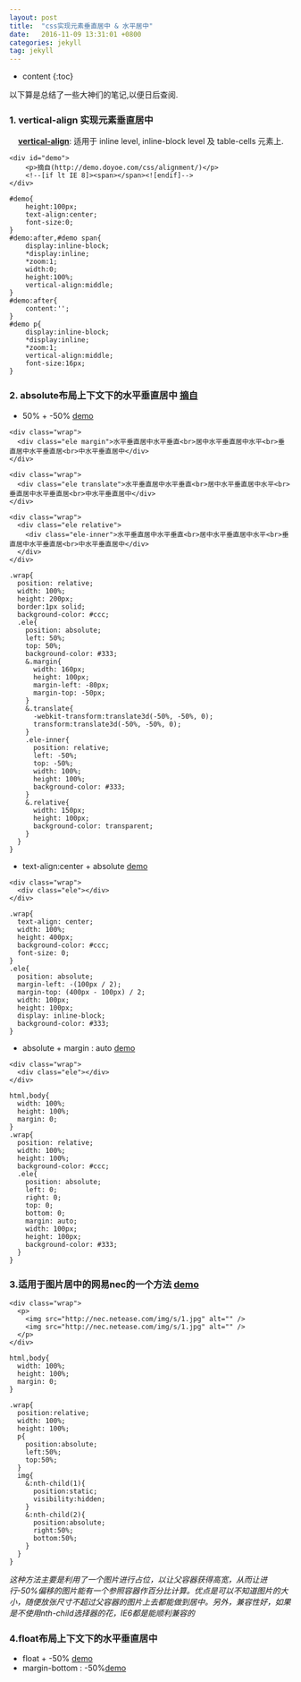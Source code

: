 ```yaml
---
layout: post
title:  "css实现元素垂直居中 & 水平居中"
date:   2016-11-09 13:31:01 +0800
categories: jekyll
tag: jekyll
---
```


* content
{:toc}

以下算是总结了一些大神们的笔记,以便日后查阅.
### 1. vertical-align 实现元素垂直居中
&nbsp;&nbsp;&nbsp;&nbsp;[**vertical-align**](http://css.doyoe.com/properties/text/vertical-align.htm): 适用于 inline level, inline-block level 及 table-cells 元素上.

```
<div id="demo">
    <p>摘自(http://demo.doyoe.com/css/alignment/)</p>
    <!--[if lt IE 8]><span></span><![endif]-->
</div>
```
```
#demo{
    height:100px;
    text-align:center;
    font-size:0;
}
#demo:after,#demo span{
    display:inline-block;
    *display:inline;
    *zoom:1;
    width:0;
    height:100%;
    vertical-align:middle;
}
#demo:after{
    content:'';
}
#demo p{
    display:inline-block;
    *display:inline;
    *zoom:1;
    vertical-align:middle;
    font-size:16px;
}
```
### 2. absolute布局上下文下的水平垂直居中 [摘自](http://div.io/topic/1155)
* 50% + -50%  [demo](http://codepen.io/toutouping/pen/KNdJMr)
```
<div class="wrap">
  <div class="ele margin">水平垂直居中水平垂直<br>居中水平垂直居中水平<br>垂直居中水平垂直居<br>中水平垂直居中</div>
</div>

<div class="wrap">
  <div class="ele translate">水平垂直居中水平垂直<br>居中水平垂直居中水平<br>垂直居中水平垂直居<br>中水平垂直居中</div>
</div>

<div class="wrap">
  <div class="ele relative">
    <div class="ele-inner">水平垂直居中水平垂直<br>居中水平垂直居中水平<br>垂直居中水平垂直居<br>中水平垂直居中</div>
  </div>
</div>
```
```
.wrap{
  position: relative;
  width: 100%;
  height: 200px;
  border:1px solid;
  background-color: #ccc;
  .ele{
    position: absolute;
    left: 50%;
    top: 50%;
    background-color: #333;
    &.margin{
      width: 160px;
      height: 100px;
      margin-left: -80px;
      margin-top: -50px;
    }
    &.translate{
      -webkit-transform:translate3d(-50%, -50%, 0);
      transform:translate3d(-50%, -50%, 0);
    }
    .ele-inner{
      position: relative;
      left: -50%;
      top: -50%;
      width: 100%;
      height: 100%;
      background-color: #333;
    }
    &.relative{
      width: 150px;
      height: 100px;
      background-color: transparent;
    }
  }
}
```
* text-align:center + absolute   [demo](http://codepen.io/toutouping/pen/zovyVV)
```
<div class="wrap">
  <div class="ele"></div>
</div>
```
```
.wrap{
  text-align: center;
  width: 100%;
  height: 400px;
  background-color: #ccc;
  font-size: 0;
}
.ele{
  position: absolute;
  margin-left: -(100px / 2);
  margin-top: (400px - 100px) / 2;
  width: 100px;
  height: 100px;
  display: inline-block;
  background-color: #333;
}
```
* absolute + margin : auto [demo](http://codepen.io/toutouping/pen/ENVrNa)
```
<div class="wrap">
  <div class="ele"></div>
</div>
```
```
html,body{
  width: 100%;
  height: 100%;
  margin: 0;
}
.wrap{
  position: relative;
  width: 100%;
  height: 100%;
  background-color: #ccc;
  .ele{
    position: absolute;
    left: 0;
    right: 0;
    top: 0;
    bottom: 0;
    margin: auto;
    width: 100px;
    height: 100px;
    background-color: #333;
  }
}
```
### 3.适用于图片居中的网易nec的一个方法 [demo](http://codepen.io/toutouping/pen/eBpxGO)
```
<div class="wrap">
  <p>
    <img src="http://nec.netease.com/img/s/1.jpg" alt="" />
    <img src="http://nec.netease.com/img/s/1.jpg" alt="" />
  </p>  
</div>
```
```
html,body{
  width: 100%;
  height: 100%;
  margin: 0;
}

.wrap{
  position:relative;
  width: 100%;
  height: 100%;
  p{
    position:absolute;
    left:50%;
    top:50%;
  }
  img{
    &:nth-child(1){
      position:static;
      visibility:hidden;
    }
    &:nth-child(2){
      position:absolute;
      right:50%;
      bottom:50%;
    }
  }
}
```
*这种方法主要是利用了一个图片进行占位，以让父容器获得高宽，从而让进行-50%偏移的图片能有一个参照容器作百分比计算。优点是可以不知道图片的大小，随便放张尺寸不超过父容器的图片上去都能做到居中。另外，兼容性好，如果是不使用nth-child选择器的花，IE6都是能顺利兼容的*

### 4.float布局上下文下的水平垂直居中
* float + -50% [demo](http://codepen.io/toutouping/pen/ZBbwXg)
* margin-bottom : -50%[demo](http://codepen.io/toutouping/pen/GNpzOy)